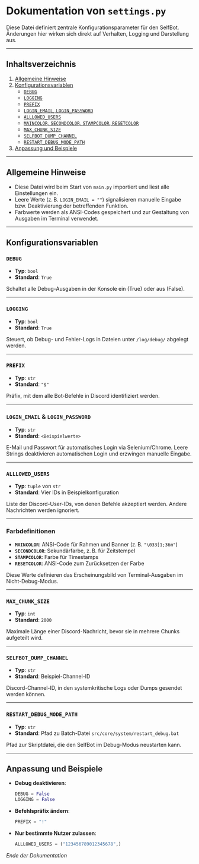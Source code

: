 # Dokumentation von `settings.py`

Diese Datei definiert zentrale Konfigurationsparameter für den SelfBot. Änderungen hier wirken sich direkt auf Verhalten, Logging und Darstellung aus.

---

## Inhaltsverzeichnis

1. [Allgemeine Hinweise](#allgemeine-hinweise)
2. [Konfigurationsvariablen](#konfigurationsvariablen)
   - [`DEBUG`](#debug)
   - [`LOGGING`](#logging)
   - [`PREFIX`](#prefix)
   - [`LOGIN_EMAIL`, `LOGIN_PASSWORD`](#login_email-login_password)
   - [`ALLLOWED_USERS`](#allowed_users)
   - [`MAINCOLOR`, `SECONDCOLOR`, `STAMPCOLOR`, `RESETCOLOR`](#farbdefinitionen)
   - [`MAX_CHUNK_SIZE`](#max_chunk_size)
   - [`SELFBOT_DUMP_CHANNEL`](#selfbot_dump_channel)
   - [`RESTART_DEBUG_MODE_PATH`](#restart_debug_mode_path)
3. [Anpassung und Beispiele](#anpassung-und-beispiele)

---

## Allgemeine Hinweise

- Diese Datei wird beim Start von `main.py` importiert und liest alle Einstellungen ein.
- Leere Werte (z. B. `LOGIN_EMAIL = ""`) signalisieren manuelle Eingabe bzw. Deaktivierung der betreffenden Funktion.
- Farbwerte werden als ANSI-Codes gespeichert und zur Gestaltung von Ausgaben im Terminal verwendet.

---

## Konfigurationsvariablen

### `DEBUG`
- **Typ**: `bool`
- **Standard**: `True`

Schaltet alle Debug-Ausgaben in der Konsole ein (True) oder aus (False).

---

### `LOGGING`
- **Typ**: `bool`
- **Standard**: `True`

Steuert, ob Debug- und Fehler-Logs in Dateien unter `/log/debug/` abgelegt werden.

---

### `PREFIX`
- **Typ**: `str`
- **Standard**: `"$"`

Präfix, mit dem alle Bot-Befehle in Discord identifiziert werden.

---

### `LOGIN_EMAIL` & `LOGIN_PASSWORD`
- **Typ**: `str`
- **Standard**: `<Beispielwerte>`

E-Mail und Passwort für automatisches Login via Selenium/Chrome. Leere Strings deaktivieren automatischen Login und erzwingen manuelle Eingabe.

---

### `ALLLOWED_USERS`
- **Typ**: `tuple` von `str`
- **Standard**: Vier IDs in Beispielkonfiguration

Liste der Discord-User-IDs, von denen Befehle akzeptiert werden. Andere Nachrichten werden ignoriert.

---

### Farbdefinitionen
- **`MAINCOLOR`**: ANSI-Code für Rahmen und Banner (z. B. `"\033[1;36m"`)
- **`SECONDCOLOR`**: Sekundärfarbe, z. B. für Zeitstempel
- **`STAMPCOLOR`**: Farbe für Timestamps
- **`RESETCOLOR`**: ANSI-Code zum Zurücksetzen der Farbe

Diese Werte definieren das Erscheinungsbild von Terminal-Ausgaben im Nicht-Debug-Modus.

---

### `MAX_CHUNK_SIZE`
- **Typ**: `int`
- **Standard**: `2000`

Maximale Länge einer Discord-Nachricht, bevor sie in mehrere Chunks aufgeteilt wird.

---

### `SELFBOT_DUMP_CHANNEL`
- **Typ**: `str`
- **Standard**: Beispiel-Channel-ID

Discord-Channel-ID, in den systemkritische Logs oder Dumps gesendet werden können.

---

### `RESTART_DEBUG_MODE_PATH`
- **Typ**: `str`
- **Standard**: Pfad zu Batch-Datei `src/core/system/restart_debug.bat`

Pfad zur Skriptdatei, die den SelfBot im Debug-Modus neustarten kann.

---

## Anpassung und Beispiele

- **Debug deaktivieren**:
  ```python
  DEBUG = False
  LOGGING = False
  ```
- **Befehlspräfix ändern**:
  ```python
  PREFIX = "!"
  ```
- **Nur bestimmte Nutzer zulassen**:
  ```python
  ALLLOWED_USERS = ("123456789012345678",)
  ```

*Ende der Dokumentation*

